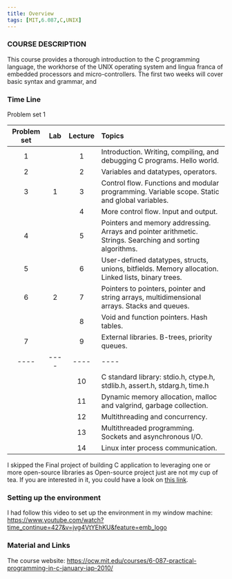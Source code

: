 ```yaml
---
title: Overview
tags: [MIT,6.087,C,UNIX]
---
```


### COURSE DESCRIPTION
This course provides a thorough introduction to the C programming language, the workhorse of the UNIX operating system and lingua franca of embedded processors and micro-controllers. The first two weeks will cover basic syntax and grammar, and

### Time Line

Problem set 1

|Problem set|Lab|Lecture|Topics|
|:----:     |:----:|:----:|:----|
|1| |1|Introduction. Writing, compiling, and debugging C programs. Hello world.|
|2| |2|Variables and datatypes, operators.|
|3|1|3|Control flow. Functions and modular programming. Variable scope. Static and global variables.|
| | |4|More control flow. Input and output.|
|4| |5|Pointers and memory addressing. Arrays and pointer arithmetic. Strings. Searching and sorting algorithms.|
|5| |6|User-defined datatypes, structs, unions, bitfields. Memory allocation. Linked lists, binary trees.|
|6|2|7|Pointers to pointers, pointer and string arrays, multidimensional arrays. Stacks and queues.|
| | |8|Void and function pointers. Hash tables.|
|7| |9|External libraries. B-trees, priority queues.|
|----|----|----|----|
| | |10|C standard library: stdio.h, ctype.h, stdlib.h, assert.h, stdarg.h, time.h|
| | |11|Dynamic memory allocation, malloc and valgrind, garbage collection.|
| | |12|Multithreading and concurrency.|
| | |13|Multithreaded programming. Sockets and asynchronous I/O.|
| | |14|Linux inter process communication.|


I skipped the Final project of building C application to leveraging one or more open-source libraries as Open-source project just are not my cup of tea. If you are interested in it, you could have a look on <a href = "https://ocw.mit.edu/courses/6-087-practical-programming-in-c-january-iap-2010/9796fe2dda5404aa9d14a49081b842d8_MIT6_087IAP10_project.pdf">this link</a>.

### Setting up the environment
I had follow this video to set up the environment in my window machine: https://www.youtube.com/watch?time_continue=427&v=jvg4VtYEhKU&feature=emb_logo
### Material and Links

The course website: https://ocw.mit.edu/courses/6-087-practical-programming-in-c-january-iap-2010/

